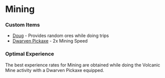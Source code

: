 # Mining

### Custom Items

* [Doug](https://bso-wiki.oldschool.gg/custom-items/pets) - Provides random ores while doing trips
* [Dwarven Pickaxe](https://bso-wiki.oldschool.gg/custom-items/equippables#dwarven-equipment) - 2x Mining Speed

### Optimal Experience

The best experience rates for Mining are obtained while doing the Volcanic Mine activity with a Dwarven Pickaxe equipped.
